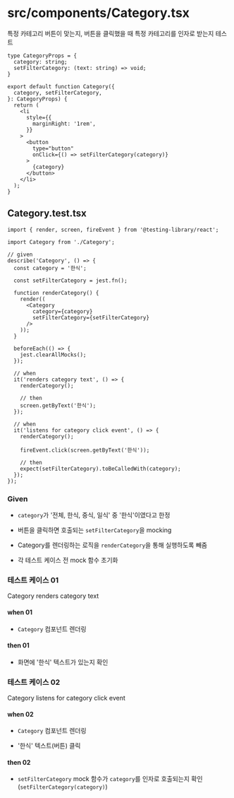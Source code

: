 # src/components/Category.tsx

특정 카테고리 버튼이 맞는지, 버튼을 클릭했을 때 특정 카테고리를 인자로 받는지 테스트

```tsx
type CategoryProps = {
  category: string;
  setFilterCategory: (text: string) => void;
}

export default function Category({
  category, setFilterCategory,
}: CategoryProps) {
  return (
    <li
      style={{
        marginRight: '1rem',
      }}
    >
      <button
        type="button"
        onClick={() => setFilterCategory(category)}
      >
        {category}
      </button>
    </li>
  );
}
```

## Category.test.tsx

```tsx
import { render, screen, fireEvent } from '@testing-library/react';

import Category from './Category';

// given
describe('Category', () => {
  const category = '한식';

  const setFilterCategory = jest.fn();

  function renderCategory() {
    render((
      <Category
        category={category}
        setFilterCategory={setFilterCategory}
      />
    ));
  }

  beforeEach(() => {
    jest.clearAllMocks();
  });

  // when
  it('renders category text', () => {
    renderCategory();

    // then
    screen.getByText('한식');
  });

  // when
  it('listens for category click event', () => {
    renderCategory();

    fireEvent.click(screen.getByText('한식'));

    // then
    expect(setFilterCategory).toBeCalledWith(category);
  });
});
```

### Given

- `category`가 '전체, 한식, 중식, 일식' 중 '한식'이였다고 한정

- 버튼을 클릭하면 호출되는 `setFilterCategory`을 mocking

- Category를 렌더링하는 로직을 `renderCategory`을 통해 실행하도록 빼줌

- 각 테스트 케이스 전 mock 함수 초기화

### 테스트 케이스 01

Category renders category text

#### when 01

- `Category` 컴포넌트 렌더링

#### then 01

- 화면에 '한식' 텍스트가 있는지 확인

### 테스트 케이스 02

Category listens for category click event

#### when 02

- `Category` 컴포넌트 렌더링

- '한식' 텍스트(버튼) 클릭

#### then 02

- `setFilterCategory` mock 함수가 `category`를 인자로 호출되는지 확인(`setFilterCategory(category)`)
